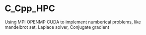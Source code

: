 # C_Cpp_HPC

Using MPI OPENMP CUDA to implement numberical problems, like mandelbrot set, Laplace solver, Conjugate gradient 
